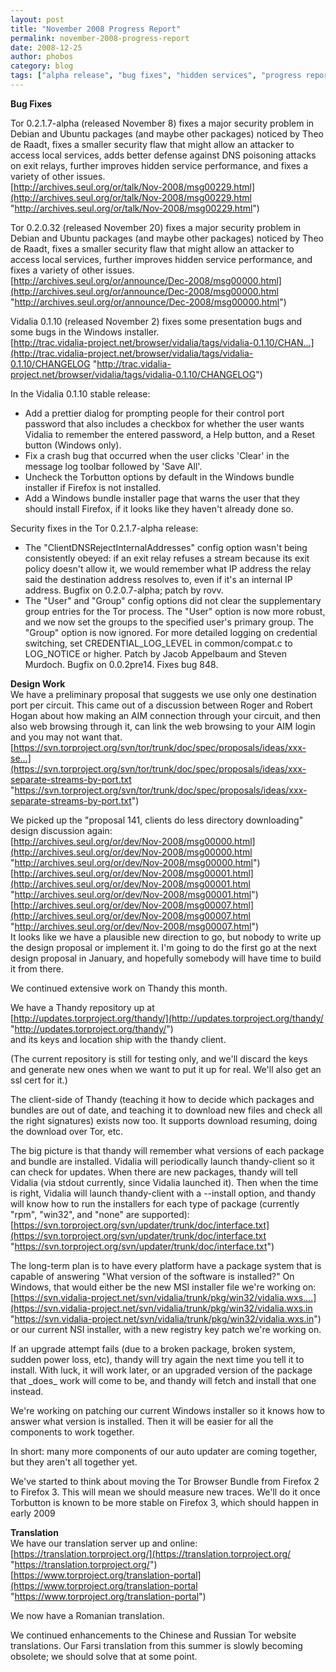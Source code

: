 ```yaml
---
layout: post
title: "November 2008 Progress Report"
permalink: november-2008-progress-report
date: 2008-12-25
author: phobos
category: blog
tags: ["alpha release", "bug fixes", "hidden services", "progress report", "translations"]
---
```


 **Bug Fixes**

Tor 0.2.1.7-alpha (released November 8) fixes a major security problem in Debian and Ubuntu packages (and maybe other packages) noticed by Theo de Raadt, fixes a smaller security flaw that might allow an attacker to access local services, adds better defense against DNS poisoning attacks on exit relays, further improves hidden service performance, and fixes a variety of other issues.  
 [http://archives.seul.org/or/talk/Nov-2008/msg00229.html](http://archives.seul.org/or/talk/Nov-2008/msg00229.html "http://archives.seul.org/or/talk/Nov-2008/msg00229.html")

Tor 0.2.0.32 (released November 20) fixes a major security problem in Debian and Ubuntu packages (and maybe other packages) noticed by Theo de Raadt, fixes a smaller security flaw that might allow an attacker to access local services, further improves hidden service performance, and fixes a variety of other issues.  
 [http://archives.seul.org/or/announce/Dec-2008/msg00000.html](http://archives.seul.org/or/announce/Dec-2008/msg00000.html "http://archives.seul.org/or/announce/Dec-2008/msg00000.html")

Vidalia 0.1.10 (released November 2) fixes some presentation bugs and some bugs in the Windows installer.  
 [http://trac.vidalia-project.net/browser/vidalia/tags/vidalia-0.1.10/CHAN...](http://trac.vidalia-project.net/browser/vidalia/tags/vidalia-0.1.10/CHANGELOG "http://trac.vidalia-project.net/browser/vidalia/tags/vidalia-0.1.10/CHANGELOG")

In the Vidalia 0.1.10 stable release:  
 - Add a prettier dialog for prompting people for their control port password that also includes a checkbox for whether the user wants Vidalia to remember the entered password, a Help button, and a Reset button (Windows only).  
 - Fix a crash bug that occurred when the user clicks 'Clear' in the message log toolbar followed by 'Save All'.  
 - Uncheck the Torbutton options by default in the Windows bundle installer if Firefox is not installed.  
 - Add a Windows bundle installer page that warns the user that they should install Firefox, if it looks like they haven't already done so.

Security fixes in the Tor 0.2.1.7-alpha release:  
 - The "ClientDNSRejectInternalAddresses" config option wasn't being consistently obeyed: if an exit relay refuses a stream because its exit policy doesn't allow it, we would remember what IP address the relay said the destination address resolves to, even if it's an internal IP address. Bugfix on 0.2.0.7-alpha; patch by rovv.  
 - The "User" and "Group" config options did not clear the supplementary group entries for the Tor process. The "User" option is now more robust, and we now set the groups to the specified user's primary group. The "Group" option is now ignored. For more detailed logging on credential switching, set CREDENTIAL\_LOG\_LEVEL in common/compat.c to LOG\_NOTICE or higher. Patch by Jacob Appelbaum and Steven Murdoch. Bugfix on 0.0.2pre14. Fixes bug 848.

**Design Work**  
We have a preliminary proposal that suggests we use only one destination port per circuit. This came out of a discussion between Roger and Robert Hogan about how making an AIM connection through your circuit, and then also web browsing through it, can link the web browsing to your AIM login and you may not want that.  
 [https://svn.torproject.org/svn/tor/trunk/doc/spec/proposals/ideas/xxx-se...](https://svn.torproject.org/svn/tor/trunk/doc/spec/proposals/ideas/xxx-separate-streams-by-port.txt "https://svn.torproject.org/svn/tor/trunk/doc/spec/proposals/ideas/xxx-separate-streams-by-port.txt")

We picked up the "proposal 141, clients do less directory downloading" design discussion again:  
 [http://archives.seul.org/or/dev/Nov-2008/msg00000.html](http://archives.seul.org/or/dev/Nov-2008/msg00000.html "http://archives.seul.org/or/dev/Nov-2008/msg00000.html")  
 [http://archives.seul.org/or/dev/Nov-2008/msg00001.html](http://archives.seul.org/or/dev/Nov-2008/msg00001.html "http://archives.seul.org/or/dev/Nov-2008/msg00001.html")  
 [http://archives.seul.org/or/dev/Nov-2008/msg00007.html](http://archives.seul.org/or/dev/Nov-2008/msg00007.html "http://archives.seul.org/or/dev/Nov-2008/msg00007.html")  
It looks like we have a plausible new direction to go, but nobody to write up the design proposal or implement it. I'm going to do the first go at the next design proposal in January, and hopefully somebody will have time to build it from there.

We continued extensive work on Thandy this month.

We have a Thandy repository up at  
 [http://updates.torproject.org/thandy/](http://updates.torproject.org/thandy/ "http://updates.torproject.org/thandy/")  
and its keys and location ship with the thandy client.

(The current repository is still for testing only, and we'll discard the keys and generate new ones when we want to put it up for real. We'll also get an ssl cert for it.)

The client-side of Thandy (teaching it how to decide which packages and bundles are out of date, and teaching it to download new files and check all the right signatures) exists now too. It supports download resuming, doing the download over Tor, etc.

The big picture is that thandy will remember what versions of each package and bundle are installed. Vidalia will periodically launch thandy-client so it can check for updates. When there are new packages, thandy will tell Vidalia (via stdout currently, since Vidalia launched it). Then when the time is right, Vidalia will launch thandy-client with a --install option, and thandy will know how to run the installers for each type of package (currently "rpm", "win32", and "none" are supported):  
 [https://svn.torproject.org/svn/updater/trunk/doc/interface.txt](https://svn.torproject.org/svn/updater/trunk/doc/interface.txt "https://svn.torproject.org/svn/updater/trunk/doc/interface.txt")

The long-term plan is to have every platform have a package system that is capable of answering "What version of the software is installed?" On Windows, that would either be the new MSI installer file we're working on:  
 [https://svn.vidalia-project.net/svn/vidalia/trunk/pkg/win32/vidalia.wxs....](https://svn.vidalia-project.net/svn/vidalia/trunk/pkg/win32/vidalia.wxs.in "https://svn.vidalia-project.net/svn/vidalia/trunk/pkg/win32/vidalia.wxs.in")  
or our current NSI installer, with a new registry key patch we're working on.

If an upgrade attempt fails (due to a broken package, broken system, sudden power loss, etc), thandy will try again the next time you tell it to install. With luck, it will work later, or an upgraded version of the package that \_does\_ work will come to be, and thandy will fetch and install that one instead.

We're working on patching our current Windows installer so it knows how to answer what version is installed. Then it will be easier for all the components to work together.

In short: many more components of our auto updater are coming together, but they aren't all together yet.

We've started to think about moving the Tor Browser Bundle from Firefox 2 to Firefox 3. This will mean we should measure new traces. We'll do it once Torbutton is known to be more stable on Firefox 3, which should happen in early 2009

**Translation**  
We have our translation server up and online:  
 [https://translation.torproject.org/](https://translation.torproject.org/ "https://translation.torproject.org/")  
 [https://www.torproject.org/translation-portal](https://www.torproject.org/translation-portal "https://www.torproject.org/translation-portal")

We now have a Romanian translation.

We continued enhancements to the Chinese and Russian Tor website translations. Our Farsi translation from this summer is slowly becoming obsolete; we should solve that at some point.

